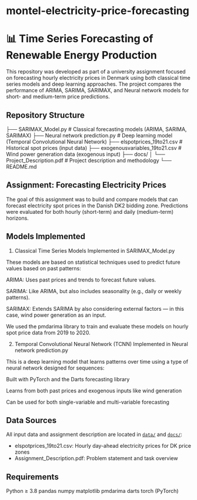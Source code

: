 # montel-electricity-price-forecasting
# 📊 Time Series Forecasting of Renewable Energy Production

This repository was developed as part of a university assignment focused on forecasting hourly electricity prices in Denmark using both classical time series models and deep learning approaches. The project compares the performance of ARIMA, SARIMA, SARIMAX, and Neural network models for short- and medium-term price predictions.


## Repository Structure

├── SARIMAX_Model.py                 # Classical forecasting models (ARIMA, SARIMA, SARIMAX)
├── Neural network prediction.py       # Deep learning model (Temporal Convolutional Neural Network)
├── elspotprices_19to21.csv         # Historical spot prices (input data)
├── exogenousvariables_19to21.csv   # Wind power generation data (exogenous input)
├── docs/
│   └── Project_Description.pdf  # Project description and methodology
└── README.md


## Assignment: Forecasting Electricity Prices
The goal of this assignment was to build and compare models that can forecast electricity spot prices in the Danish DK2 bidding zone. Predictions were evaluated for both hourly (short-term) and daily (medium-term) horizons.

## Models Implemented

1. Classical Time Series Models
Implemented in SARIMAX_Model.py

These models are based on statistical techniques used to predict future values based on past patterns:

ARIMA: Uses past prices and trends to forecast future values.

SARIMA: Like ARIMA, but also includes seasonality (e.g., daily or weekly patterns).

SARIMAX: Extends SARIMA by also considering external factors — in this case, wind power generation as an input.

We used the pmdarima library to train and evaluate these models on hourly spot price data from 2019 to 2020.

2. Temporal Convolutional Neural Network (TCNN)
Implemented in Neural network prediction.py

This is a deep learning model that learns patterns over time using a type of neural network designed for sequences:

Built with PyTorch and the Darts forecasting library

Learns from both past prices and exogenous inputs like wind generation

Can be used for both single-variable and multi-variable forecasting


## Data Sources

All input data and assignment description are located in [`data/`](./data) and [`docs/`](./docs):
- elspotprices_19to21.csv: Hourly day-ahead electricity prices for DK price zones
- Assignment_Description.pdf: Problem statement and task overview

## Requirements

Python ≥ 3.8
pandas
numpy
matplotlib
pmdarima
darts
torch (PyTorch)
